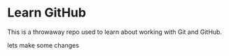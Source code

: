 # Learn GitHub

This is a throwaway repo used to learn about working with Git and GitHub.


lets make some changes
